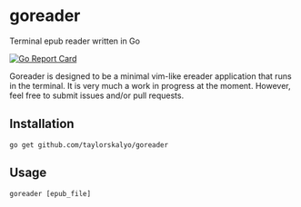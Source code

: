 # goreader

Terminal epub reader written in Go

[![Go Report Card](https://goreportcard.com/badge/github.com/taylorskalyo/goreader)](https://goreportcard.com/report/github.com/taylorskalyo/goreader)

Goreader is designed to be a minimal vim-like ereader application that runs in the terminal. It is very much a work in progress at the moment. However, feel free to submit issues and/or pull requests.

## Installation

``` shell
go get github.com/taylorskalyo/goreader
```

## Usage

``` shell
goreader [epub_file]
```

